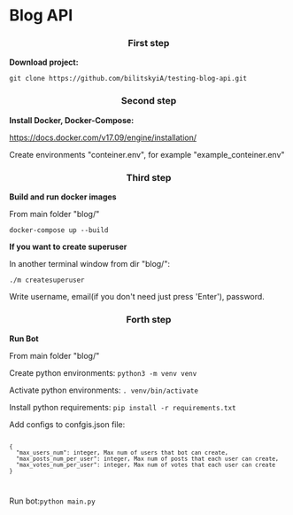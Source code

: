 <h1>Blog API</h1>
<h3 align=center>First step</h3>
<b>Download project:</b>
<p><code>git clone https://github.com/bilitskyiA/testing-blog-api.git</code></p>
<h3 align=center>Second step</h3>
<b>Install Docker, Docker-Compose:</b>

<a>https://docs.docker.com/v17.09/engine/installation/</a>

<p>Create environments "conteiner.env", for example "example_conteiner.env"</p>

<h3 align=center>Third step</h3>

<b>Build and run docker images</b>
<p>From main folder "blog/"</p>
<p><code>docker-compose up --build</code></p>

<b>If you want to create superuser</b>
<p>In another terminal window from dir "blog/":</p>
<code>./m createsuperuser</code>
<p>Write username, email(if you don't need just press 'Enter'), password.</p>

<h3 align=center>Forth step</h3>

<b>Run Bot</b>
<p>From main folder "blog/"</p>
<p>Create python environments: <code>python3 -m venv venv</code></p>
<p>Activate python environments: <code>. venv/bin/activate</code></p>
<p>Install python requirements: <code>pip install -r requirements.txt</code></p>
Add configs to confgis.json file:
<code>

    {
      "max_users_num": integer, Max num of users that bot can create,
      "max_posts_num_per_user": integer, Max num of posts that each user can create,
      "max_votes_num_per_user": integer, Max num of votes that each user can create
    }
</code>

<p>Run bot:<code>python main.py</code></p>
